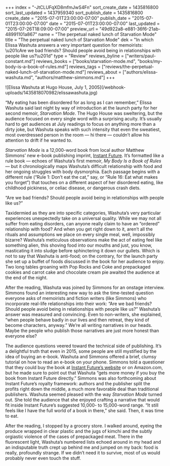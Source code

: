+++
index = "-JtCLUFqXD8mfmJwS4Fn"
sort_create_date = 1435816800
sort_last_updated = 1437959340
sort_publish_date = 1435816800
create_date = "2015-07-01T23:00:00-07:00"
publish_date = "2015-07-01T23:00:00-07:00"
date = "2015-07-01T23:00:00-07:00"
last_updated = "2015-07-26T18:09:00-07:00"
preview_url = "49d922a8-e881-36f6-21ab-48991101a867"
name = "The perpetual naked lunch of Starvation Mode"
title = "The perpetual naked lunch of Starvation Mode"
dek = "In which Elissa Washuta answers a very important question for memoirists: \u201cAre we bad friends? Should people avoid being in relationships with people like us?\u201d"
type = "Review"
reviews_byline = ["writers/paul-constant.md"]
reviews_books = ["books/starvation-mode.md", "books/my-body-is-a-book-of-rules.md"]
reviews_tags = ["reviews/the-perpetual-naked-lunch-of-starvation-mode.md"]
reviews_about = ["authors/elissa-washuta.md", "authors/matthew-simmons.md"]
+++

<p class="image-hero">![Elissa Washuta at Hugo House, July 1, 2005](/webhook-uploads/1435818070982/elissawashuta.jpg)</p>

“My eating has been disordered for as long as I can remember,” Elissa Washuta said last night by way of introduction at the launch party for her second memoir, *Starvation Mode*. The Hugo House was sweltering, but the audience focused on every single word with a surprising acuity. It’s usually hard to get audiences at July readings to focus on anything more than a dirty joke, but Washuta speaks with such intensity that even the sweatiest, most overdressed person in the room — hi there — couldn’t allow his attention to drift if he wanted to.

*Starvation Mode* is a 12,000-word book from local author Matthew Simmons’ new e-book publishing imprint, [Instant Future](http://thisisinstantfuture.com/). It’s formatted like a rule book — echoes of Washuta’s first memoir, *My Body Is a Book of Rules* — but it chronologically maps Washuta’s difficult relationship with food and her ongoing struggles with body dysmorphia. Each passage begins with a different rule (“Rule 1: Don’t eat the cat,” say, or “Rule 16: Eat what makes you forget”) that touches on a different aspect of her disordered eating, like childhood pickiness, or celiac disease, or dangerous crash diets.

<p class="pull-quote">“Are we bad friends? Should people avoid being in relationships with people like us?”</p>

Taxidermied as they are into specific categories, Washuta’s very particular experiences unexpectedly take on a universal quality. While we may not all suffer from eating disorders, can anyone really claim to have an “ordered” relationship with food? And when you get right down to it, aren’t all the rituals and assumptions we place on every single meal, well, impossibly bizarre? Washuta’s meticulous observations make the act of eating feel like something alien, this shoving food into our mouths and just, you know, masticating it into sludge before sphinctering it down our gullets. Which is not to say that Washuta is anti-food; on the contrary, for the launch party she set up a buffet of foods discussed in the book for her audience to enjoy. Two long tables groaning with Pop Rocks and Coke and prepackaged cookies and carrot cake and chocolate cream pie awaited the audience at the end of the night.

After the reading, Washuta was joined by Simmons for an onstage interview. Simmons found an interesting new way to ask the time-tested question everyone asks of memoirists and fiction writers (like Simmons) who incorporate real-life relationships into their work: “Are we bad friends? Should people avoid being in relationships with people like us?” Washuta’s answer was measured and convincing. Even to non-writers, she explained, “when people behave badly in our lives and then retreat, they kind of become characters, anyway.” We’re all writing narratives in our heads. Maybe the people who publish those narratives are just more honest than everyone else?

The audience questions veered toward the technical side of publishing. It’s a delightful truth that even in 2015, some people are still mystified by the idea of buying an e-book. Washuta and Simmons offered a brief, clumsy tutorial on how to read an e-book on your phone. Simmons told a questioner that they could buy the book at [Instant Future’s website](http://thisisinstantfuture.com/) or on Amazon.com, but he made sure to point out that Washuta “gets more money if you buy the book from Instant Future directly.” Simmons was also forthcoming about Instant Future’s royalty framework: authors and the publisher split the profits right down the middle, a much more favorable deal than traditional publishers. Washuta seemed pleased with the way *Starvation Mode* turned out. She told the audience that she enjoyed crafting a narrative that would fit inside Instant Future’s suggested 10,000- to 15,000-word range. “It still feels like I have the full world of a book in there,” she said. Then, it was time to eat.

After the reading, I stopped by a grocery store. I walked around, eyeing the produce wrapped in clear plastic and the jugs of kimchi and the subtly orgiastic violence of the cases of prepackaged meat. There in the fluorescent light, Washuta’s numbered lists echoed around in my head and an indisputable truth crept up behind me and jumped on my back: food is really, profoundly strange. If we didn’t need it to survive, most of us would probably never even touch the stuff.